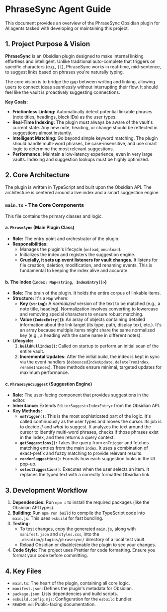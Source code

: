 # PhraseSync Agent Guide

This document provides an overview of the PhraseSync Obsidian plugin for AI agents tasked with developing or maintaining this project.

## 1. Project Purpose & Vision

**PhraseSync** is an Obsidian plugin designed to make internal linking effortless and intelligent. Unlike traditional auto-complete that triggers on specific characters (e.g., `[[`), PhraseSync works in real-time, mid-sentence, to suggest links based on phrases you're naturally typing.

The core vision is to bridge the gap between writing and linking, allowing users to connect ideas seamlessly without interrupting their flow. It should feel like the vault is proactively suggesting connections.

**Key Goals:**
- **Frictionless Linking:** Automatically detect potential linkable phrases (note titles, headings, block IDs) as the user types.
- **Real-Time Indexing:** The plugin must always be aware of the vault's current state. Any new note, heading, or change should be reflected in suggestions almost instantly.
- **Intelligent Matching:** Go beyond simple keyword matching. The plugin should handle multi-word phrases, be case-insensitive, and use smart logic to determine the most relevant suggestions.
- **Performance:** Maintain a low-latency experience, even in very large vaults. Indexing and suggestion lookups must be highly optimized.

## 2. Core Architecture

The plugin is written in TypeScript and built upon the Obsidian API. The architecture is centered around a live index and a smart suggestion engine.

### `main.ts` - The Core Components

This file contains the primary classes and logic.

#### a. `PhraseSync` (Main Plugin Class)

- **Role:** The entry point and orchestrator of the plugin.
- **Responsibilities:**
    - Manages the plugin's lifecycle (`onload`, `onunload`).
    - Initializes the index and registers the suggestion engine.
    - **Crucially, it sets up event listeners for vault changes.** It listens for file creation, deletion, modification, and renaming events. This is fundamental to keeping the index alive and accurate.

#### b. The Index (`index: Map<string, IndexEntry[]>`)

- **Role:** The brain of the plugin. It holds the entire corpus of linkable items.
- **Structure:** It's a `Map` where:
    - **Key (`string`):** A *normalized* version of the text to be matched (e.g., a note title, heading). Normalization involves converting to lowercase and removing special characters to ensure robust matching.
    - **Value (`IndexEntry[]`):** An array of objects containing detailed information about the link target (its type, path, display text, etc.). It's an array because multiple items might share the same normalized key (e.g., a heading with the same name in different notes).
- **Lifecycle:**
    1.  **`buildFullIndex()`:** Called on startup to perform an initial scan of the entire vault.
    2.  **Incremental Updates:** After the initial build, the index is kept in sync via the event handlers (`debouncedIndexUpdate`, `deleteFromIndex`, `renameInIndex`). These methods ensure minimal, targeted updates for maximum performance.

#### c. `PhraseSyncSuggest` (Suggestion Engine)

- **Role:** The user-facing component that provides suggestions in the editor.
- **Inheritance:** Extends `EditorSuggest<IndexEntry>` from the Obsidian API.
- **Key Methods:**
    - **`onTrigger()`:** This is the most sophisticated part of the logic. It's called continuously as the user types and moves the cursor. Its job is to decide *if* and *what* to suggest. It analyzes the text around the cursor to identify multi-word phrases, checks if those phrases exist in the index, and then returns a query context.
    - **`getSuggestions()`:** Takes the query from `onTrigger` and fetches matching entries from the main `index`. It uses a combination of exact-prefix and fuzzy matching to provide relevant results.
    - **`renderSuggestion()`:** Formats how each suggestion looks in the UI pop-up.
    - **`selectSuggestion()`:** Executes when the user selects an item. It replaces the typed text with a correctly formatted Obsidian link.

## 3. Development Workflow

1.  **Dependencies:** Run `npm i` to install the required packages (like the Obsidian API types).
2.  **Building:** Run `npm run build` to compile the TypeScript code into `main.js`. This uses `esbuild` for fast bundling.
3.  **Testing:**
    - To test changes, copy the generated `main.js`, along with `manifest.json` and `styles.css`, into the `.obsidian/plugins/phrasesync/` directory of a local test vault.
    - Reload Obsidian or disable/enable the plugin to see your changes.
4.  **Code Style:** The project uses Prettier for code formatting. Ensure you format your code before committing.

## 4. Key Files

- `main.ts`: The heart of the plugin, containing all core logic.
- `manifest.json`: Defines the plugin's metadata for Obsidian.
- `package.json`: Lists dependencies and build scripts.
- `esbuild.config.mjs`: Configuration for the `esbuild` bundler.
- `README.md`: Public-facing documentation.

